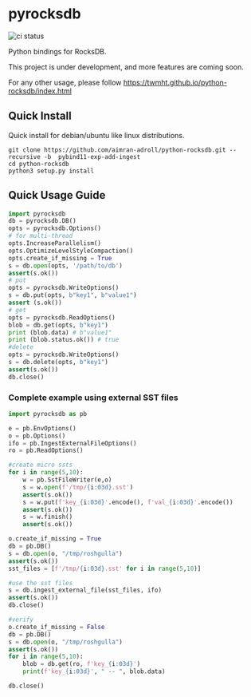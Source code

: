 pyrocksdb
=========

![ci status](https://github.com/aimran-adroll/python-rocksdb/actions/workflows/main.yml/badge.svg)

Python bindings for RocksDB.

This project is under development, and more features are coming soon.

For any other usage, please follow https://twmht.github.io/python-rocksdb/index.html 

Quick Install
-------------

Quick install for debian/ubuntu like linux distributions.


```
git clone https://github.com/aimran-adroll/python-rocksdb.git --recursive -b  pybind11-exp-add-ingest 
cd python-rocksdb
python3 setup.py install
```

Quick Usage Guide
-----------------

```python
import pyrocksdb
db = pyrocksdb.DB()
opts = pyrocksdb.Options()
# for multi-thread
opts.IncreaseParallelism()
opts.OptimizeLevelStyleCompaction()
opts.create_if_missing = True
s = db.open(opts, '/path/to/db')
assert(s.ok())
# put
opts = pyrocksdb.WriteOptions()
s = db.put(opts, b"key1", b"value1")
assert (s.ok())
# get
opts = pyrocksdb.ReadOptions()
blob = db.get(opts, b"key1")
print (blob.data) # b"value1"
print (blob.status.ok()) # true
#delete
opts = pyrocksdb.WriteOptions()
s = db.delete(opts, b"key1")
assert(s.ok())
db.close()
```

### Complete example using external SST files

```python
import pyrocksdb as pb

e = pb.EnvOptions()
o = pb.Options()
ifo = pb.IngestExternalFileOptions()
ro = pb.ReadOptions()

#create micro ssts
for i in range(5,10):
    w = pb.SstFileWriter(e,o)
    s = w.open(f'/tmp/{i:03d}.sst')
    assert(s.ok())
    s = w.put(f'key_{i:03d}'.encode(), f'val_{i:03d}'.encode())
    assert(s.ok())
    s = w.finish()
    assert(s.ok())

o.create_if_missing = True
db = pb.DB()
s = db.open(o, "/tmp/roshgulla")
assert(s.ok())
sst_files = [f'/tmp/{i:03d}.sst' for i in range(5,10)]

#use the sst files
s = db.ingest_external_file(sst_files, ifo)
assert(s.ok())
db.close()

#verify
o.create_if_missing = False
db = pb.DB()
s = db.open(o, "/tmp/roshgulla")
assert(s.ok())
for i in range(5,10):
    blob = db.get(ro, f'key_{i:03d}')
    print(f'key_{i:03d}', " -- ", blob.data)

db.close()
```



